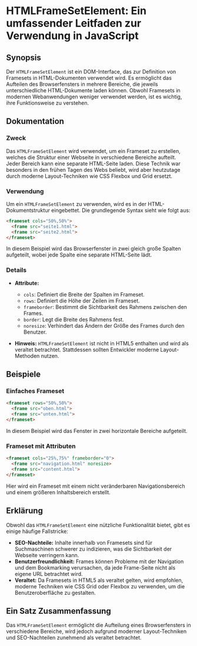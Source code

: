 <!--
Meta Description: # HTMLFrameSetElement: Ein umfassender Leitfaden zur Verwendung in JavaScript ## Synopsis Der `HTMLFrameSetElement` ist ein DOM-Interface, das zur Def...
Meta Keywords: html, frameset, wird, die, das
-->

# HTMLFrameSetElement: Ein umfassender Leitfaden zur Verwendung in JavaScript

## Synopsis
Der `HTMLFrameSetElement` ist ein DOM-Interface, das zur Definition von Framesets in HTML-Dokumenten verwendet wird. Es ermöglicht das Aufteilen des Browserfensters in mehrere Bereiche, die jeweils unterschiedliche HTML-Dokumente laden können. Obwohl Framesets in modernen Webanwendungen weniger verwendet werden, ist es wichtig, ihre Funktionsweise zu verstehen.

## Dokumentation
### Zweck
Das `HTMLFrameSetElement` wird verwendet, um ein Frameset zu erstellen, welches die Struktur einer Webseite in verschiedene Bereiche aufteilt. Jeder Bereich kann eine separate HTML-Seite laden. Diese Technik war besonders in den frühen Tagen des Webs beliebt, wird aber heutzutage durch moderne Layout-Techniken wie CSS Flexbox und Grid ersetzt.

### Verwendung
Um ein `HTMLFrameSetElement` zu verwenden, wird es in der HTML-Dokumentstruktur eingebettet. Die grundlegende Syntax sieht wie folgt aus:

```html
<frameset cols="50%,50%">
  <frame src="seite1.html">
  <frame src="seite2.html">
</frameset>
```

In diesem Beispiel wird das Browserfenster in zwei gleich große Spalten aufgeteilt, wobei jede Spalte eine separate HTML-Seite lädt.

### Details
- **Attribute:**
  - `cols`: Definiert die Breite der Spalten im Frameset.
  - `rows`: Definiert die Höhe der Zeilen im Frameset.
  - `frameborder`: Bestimmt die Sichtbarkeit des Rahmens zwischen den Frames.
  - `border`: Legt die Breite des Rahmens fest.
  - `noresize`: Verhindert das Ändern der Größe des Frames durch den Benutzer.

- **Hinweis:** `HTMLFrameSetElement` ist nicht in HTML5 enthalten und wird als veraltet betrachtet. Stattdessen sollten Entwickler moderne Layout-Methoden nutzen.

## Beispiele
### Einfaches Frameset
```html
<frameset rows="50%,50%">
  <frame src="oben.html">
  <frame src="unten.html">
</frameset>
```
In diesem Beispiel wird das Fenster in zwei horizontale Bereiche aufgeteilt.

### Frameset mit Attributen
```html
<frameset cols="25%,75%" frameborder="0">
  <frame src="navigation.html" noresize>
  <frame src="content.html">
</frameset>
```
Hier wird ein Frameset mit einem nicht veränderbaren Navigationsbereich und einem größeren Inhaltsbereich erstellt.

## Erklärung
Obwohl das `HTMLFrameSetElement` eine nützliche Funktionalität bietet, gibt es einige häufige Fallstricke:

- **SEO-Nachteile:** Inhalte innerhalb von Framesets sind für Suchmaschinen schwerer zu indizieren, was die Sichtbarkeit der Webseite verringern kann.
- **Benutzerfreundlichkeit:** Frames können Probleme mit der Navigation und dem Bookmarking verursachen, da jede Frame-Seite nicht als eigene URL betrachtet wird.
- **Veraltet:** Da Framesets in HTML5 als veraltet gelten, wird empfohlen, moderne Techniken wie CSS Grid oder Flexbox zu verwenden, um die Benutzeroberfläche zu gestalten.

## Ein Satz Zusammenfassung
Das `HTMLFrameSetElement` ermöglicht die Aufteilung eines Browserfensters in verschiedene Bereiche, wird jedoch aufgrund moderner Layout-Techniken und SEO-Nachteilen zunehmend als veraltet betrachtet.